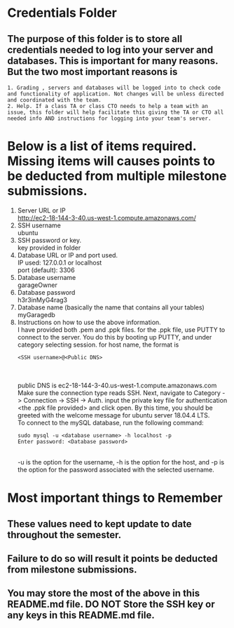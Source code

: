# Credentials Folder

## The purpose of this folder is to store all credentials needed to log into your server and databases. This is important for many reasons. But the two most important reasons is
    1. Grading , servers and databases will be logged into to check code and functionality of application. Not changes will be unless directed and coordinated with the team.
    2. Help. If a class TA or class CTO needs to help a team with an issue, this folder will help facilitate this giving the TA or CTO all needed info AND instructions for logging into your team's server. 


# Below is a list of items required. Missing items will causes points to be deducted from multiple milestone submissions.

1. Server URL or IP 
    <br> http://ec2-18-144-3-40.us-west-1.compute.amazonaws.com/
2. SSH username 
    <br> ubuntu 
3. SSH password or key. 
    <br> key provided in folder
4. Database URL or IP and port used. 
    <br> IP used: 127.0.0.1 or localhost
    <br> port (default): 3306
5. Database username
    <br> garageOwner
6. Database password
    <br> h3r3inMyG4rag3
7. Database name (basically the name that contains all your tables)
    <br> myGaragedb
8. Instructions on how to use the above information.
    <br> I have provided both .pem and .ppk files. for the .ppk file, use PUTTY to connect to the server. You do this by booting up PUTTY, and under category selecting session. for host name, the format is 
    ```
    <SSH username>@<Public DNS>
    ```
    <br><br>public DNS is ec2-18-144-3-40.us-west-1.compute.amazonaws.com
    <br> Make sure the connection type reads SSH. Next, navigate to Category -> Connection -> SSH -> Auth. input the private key file for authentication <the .ppk file provided> and click open. By this time, you should be greeted with the welcome message for ubuntu server 18.04.4 LTS. 
    <br> To connect to the mySQL database, run the following command:
    ```
    sudo mysql -u <database username> -h localhost -p
    Enter password: <Database password> 
    ```
    <br> -u is the option for the username, -h is the option for the host, and -p is the option for the password associated with the selected username.

# Most important things to Remember
## These values need to kept update to date throughout the semester. <br>
## <strong>Failure to do so will result it points be deducted from milestone submissions.</strong><br>
## You may store the most of the above in this README.md file. DO NOT Store the SSH key or any keys in this README.md file.
